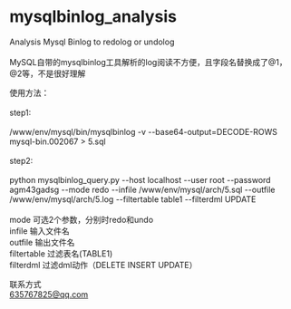 # mysqlbinlog_analysis
Analysis Mysql Binlog to redolog or undolog <br>  
MySQL自带的mysqlbinlog工具解析的log阅读不方便，且字段名替换成了@1，@2等，不是很好理解<br>  

使用方法：<br>  
step1:<br>  
/www/env/mysql/bin/mysqlbinlog -v  --base64-output=DECODE-ROWS mysql-bin.002067 > 5.sql<br>  
step2:<br>  
python mysqlbinlog_query.py --host localhost --user root --password agm43gadsg --mode redo --infile /www/env/mysql/arch/5.sql --outfile /www/env/mysql/arch/5.log  --filtertable table1 --filterdml UPDATE<br>  
mode 可选2个参数，分别时redo和undo   <br> 
infile      输入文件名<br> 
outfile     输出文件名<br> 
filtertable 过滤表名(TABLE1)<br> 
filterdml   过滤dml动作（DELETE INSERT UPDATE）<br> 


联系方式<br> 
635767825@qq.com

